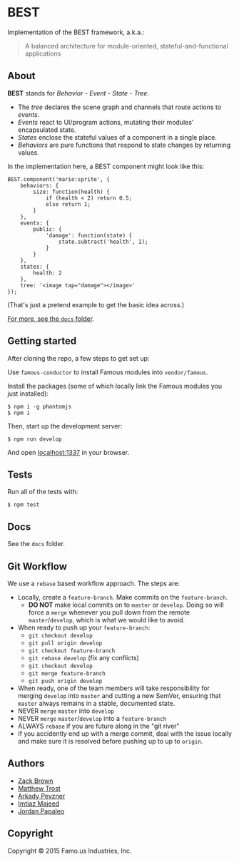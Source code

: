 # BEST

Implementation of the BEST framework, a.k.a.:

> A balanced architecture for module-oriented, stateful-and-functional applications

## About

**BEST** stands for _Behavior - Event - State - Tree_.

* The _tree_ declares the scene graph and channels that route actions to _events_.
* _Events_ react to UI/program actions, mutating their modules' encapsulated state.
* _States_ enclose the stateful values of a component in a single place.
* _Behaviors_ are pure functions that respond to state changes by returning values.

In the implementation here, a BEST component might look like this:

    BEST.component('mario:sprite', {
        behaviors: {
            size: function(health) {
                if (health < 2) return 0.5;
                else return 1;
            }
        },
        events: {
            public: {
                'damage': function(state) {
                    state.subtract('health', 1);
                }
            }
        },
        states: {
            health: 2
        },
        tree: '<image tap="damage"></image>'
    });

(That's just a pretend example to get the basic idea across.)

[For more, see the `docs` folder](docs).

## Getting started

After cloning the repo, a few steps to get set up:

Use `famous-conductor` to install Famous modules into `vendor/famous`.

Install the packages (some of which locally link the Famous modules you just installed):

    $ npm i -g phantomjs
    $ npm i

Then, start up the development server:

    $ npm run develop

And open [localhost:1337](http://localhost:1337) in your browser.

## Tests

Run all of the tests with:

    $ npm test

## Docs

See the `docs` folder.


## Git Workflow
We use a `rebase` based workflow approach. The steps are:

- Locally, create a `feature-branch`. Make commits on the `feature-branch`.
  - **DO NOT** make local commits on to `master` or `develop`. Doing so will force a `merge` whenever you pull down from the remote `master`/`develop`, which is what we would like to avoid.
- When ready to push up your `feature-branch`:
  - `git checkout develop`
  - `git pull origin develop`
  - `git checkout feature-branch`
  - `git rebase develop` (fix any conflicts)
  - `git checkout develop`
  - `git merge feature-branch`
  - `git push origin develop`
- When ready, one of the team members will take responsibility for merging `develop` into `master` and cutting a new SemVer, ensuring that `master` always remains in a stable, documented state.
- NEVER `merge` `master` into `develop`
- NEVER `merge` `master`/`develop` into a `feature-branch`
- ALWAYS `rebase` if you are future along in the "git river"
- If you accidently end up with a merge commit, deal with the issue locally and make sure it is resolved before pushing up to up to `origin`.


## Authors

* [Zack Brown](mailto:zack@famo.us)
* [Matthew Trost](mailto:matthew@famo.us)
* [Arkady Pevzner](mailto:arkady@famo.us)
* [Imtiaz Majeed](mailto:imtiaz@famo.us)
* [Jordan Papaleo](mailto:jordan@famo.us)

## Copyright

Copyright &copy; 2015 Famo.us Industries, Inc.
